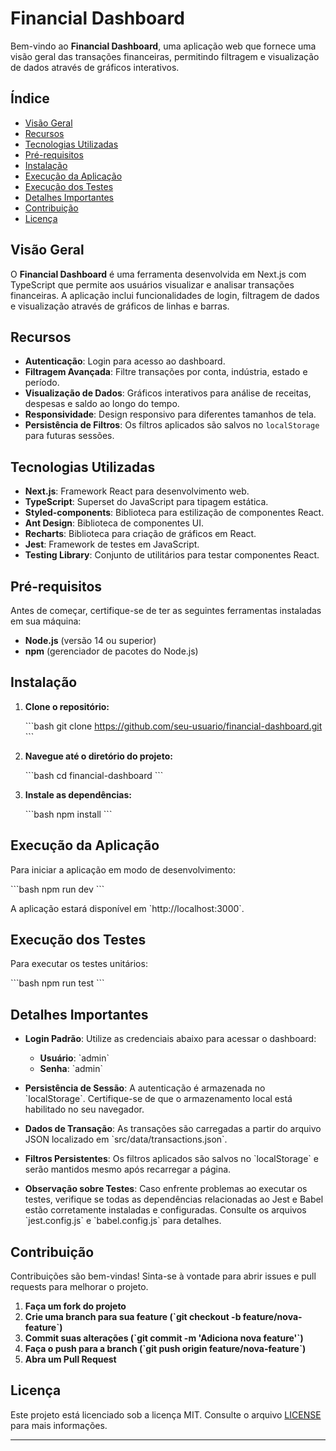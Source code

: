 # Financial Dashboard

Bem-vindo ao **Financial Dashboard**, uma aplicação web que fornece uma visão geral das transações financeiras, permitindo filtragem e visualização de dados através de gráficos interativos.

## Índice

- [Visão Geral](#visão-geral)
- [Recursos](#recursos)
- [Tecnologias Utilizadas](#tecnologias-utilizadas)
- [Pré-requisitos](#pré-requisitos)
- [Instalação](#instalação)
- [Execução da Aplicação](#execução-da-aplicação)
- [Execução dos Testes](#execução-dos-testes)
- [Detalhes Importantes](#detalhes-importantes)
- [Contribuição](#contribuição)
- [Licença](#licença)

## Visão Geral

O **Financial Dashboard** é uma ferramenta desenvolvida em Next.js com TypeScript que permite aos usuários visualizar e analisar transações financeiras. A aplicação inclui funcionalidades de login, filtragem de dados e visualização através de gráficos de linhas e barras.

## Recursos

- **Autenticação**: Login para acesso ao dashboard.
- **Filtragem Avançada**: Filtre transações por conta, indústria, estado e período.
- **Visualização de Dados**: Gráficos interativos para análise de receitas, despesas e saldo ao longo do tempo.
- **Responsividade**: Design responsivo para diferentes tamanhos de tela.
- **Persistência de Filtros**: Os filtros aplicados são salvos no `localStorage` para futuras sessões.

## Tecnologias Utilizadas

- **Next.js**: Framework React para desenvolvimento web.
- **TypeScript**: Superset do JavaScript para tipagem estática.
- **Styled-components**: Biblioteca para estilização de componentes React.
- **Ant Design**: Biblioteca de componentes UI.
- **Recharts**: Biblioteca para criação de gráficos em React.
- **Jest**: Framework de testes em JavaScript.
- **Testing Library**: Conjunto de utilitários para testar componentes React.

## Pré-requisitos

Antes de começar, certifique-se de ter as seguintes ferramentas instaladas em sua máquina:

- **Node.js** (versão 14 ou superior)
- **npm** (gerenciador de pacotes do Node.js)

## Instalação

1. **Clone o repositório:**

   \`\`\`bash
   git clone https://github.com/seu-usuario/financial-dashboard.git
   \`\`\`

2. **Navegue até o diretório do projeto:**

   \`\`\`bash
   cd financial-dashboard
   \`\`\`

3. **Instale as dependências:**

   \`\`\`bash
   npm install
   \`\`\`

## Execução da Aplicação

Para iniciar a aplicação em modo de desenvolvimento:

\`\`\`bash
npm run dev
\`\`\`

A aplicação estará disponível em \`http://localhost:3000\`.

## Execução dos Testes

Para executar os testes unitários:

\`\`\`bash
npm run test
\`\`\`

## Detalhes Importantes

- **Login Padrão**: Utilize as credenciais abaixo para acessar o dashboard:
  - **Usuário**: \`admin\`
  - **Senha**: \`admin\`

- **Persistência de Sessão**: A autenticação é armazenada no \`localStorage\`. Certifique-se de que o armazenamento local está habilitado no seu navegador.

- **Dados de Transação**: As transações são carregadas a partir do arquivo JSON localizado em \`src/data/transactions.json\`.

- **Filtros Persistentes**: Os filtros aplicados são salvos no \`localStorage\` e serão mantidos mesmo após recarregar a página.

- **Observação sobre Testes**: Caso enfrente problemas ao executar os testes, verifique se todas as dependências relacionadas ao Jest e Babel estão corretamente instaladas e configuradas. Consulte os arquivos \`jest.config.js\` e \`babel.config.js\` para detalhes.

## Contribuição

Contribuições são bem-vindas! Sinta-se à vontade para abrir issues e pull requests para melhorar o projeto.

1. **Faça um fork do projeto**
2. **Crie uma branch para sua feature (\`git checkout -b feature/nova-feature\`)**
3. **Commit suas alterações (\`git commit -m 'Adiciona nova feature'\`)**
4. **Faça o push para a branch (\`git push origin feature/nova-feature\`)**
5. **Abra um Pull Request**

## Licença

Este projeto está licenciado sob a licença MIT. Consulte o arquivo [LICENSE](LICENSE) para mais informações.

---
